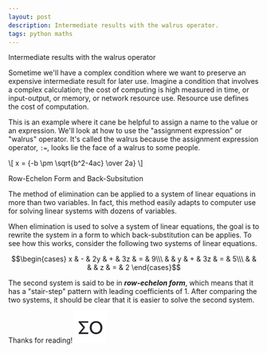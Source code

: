 ```yaml
---
layout: post
description: Intermediate results with the walrus operator.
tags: python maths
---
```


Intermediate results with the walrus operator

Sometime we'll have a complex condition where we want to preserve an expensive intermediate result for later use.  Imagine a condition that involves a complex calculation; the cost of computing is high measured in time, or input-output, or memory, or network resource use.  Resource use defines the cost of computation.

This is an example where it cane be helpful to assign a name to the value or an expression.  We'll look at how to use the "assignment expression" or "walrus" operator.  It's called the walrus because the assignment expression operator, `:=`, looks lie the face of a walrus to some people.

\\[ x = {-b \pm \sqrt{b^2-4ac} \over 2a} \\]



Row-Echelon Form and Back-Subsitution

The method of elimination can be applied to a system of linear equations in more than two variables.  In fact, this method easily adapts to computer use for solving linear systems with dozens of variables.  

When elimination is used to solve a system of linear equations, the goal is to rewrite the system in a form to which back-substitution can be applies.  To see how this works, consider the following two systems of linear equations.


$$\begin{cases} 
x & - & 2y & + & 3z & = & 9\\\ 
& & y & + & 3z & = & 5\\\ 
& & & & z & = & 2 
\end{cases}$$

The second system is said to be in ***row-echelon form***, which means that it has a "stair-step" pattern with leading coefficients of 1.  After comparing the two systems, it should be clear that it is easier to solve the second system.

<p class="post-footer">Thanks for reading! <img src="/assets/images/assets/mo-144x144-white.png" alt="MO"></p>